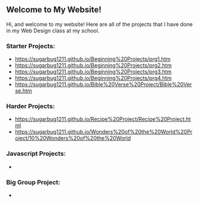## Welcome to My Website!

Hi, and welcome to my website!  Here are all of the projects that I have done in my Web Design class at my school.

### Starter Projects:
- https://sugarbug1211.github.io/Beginning%20Projects/prg1.htm
- https://sugarbug1211.github.io/Beginning%20Projects/prg2.htm
- https://sugarbug1211.github.io/Beginning%20Projects/prg3.htm
- https://sugarbug1211.github.io/Beginning%20Projects/prg4.htm
- https://sugarbug1211.github.io/Bible%20Verse%20Project/Bible%20Verse.htm

### Harder Projects:
- https://sugarbug1211.github.io/Recipe%20Project/Recipe%20Project.html
- https://sugarbug1211.github.io/Wonders%20of%20the%20World%20Project/10%20Wonders%20of%20the%20World

### Javascript Projects:
- 

### Big Group Project:
- 

